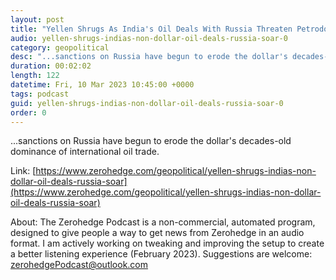 ```yaml
---
layout: post
title: "Yellen Shrugs As India's Oil Deals With Russia Threaten Petrodollar Dominance"
audio: yellen-shrugs-indias-non-dollar-oil-deals-russia-soar-0
category: geopolitical
desc: "...sanctions on Russia have begun to erode the dollar's decades-old dominance of international oil trade."
duration: 00:02:02
length: 122
datetime: Fri, 10 Mar 2023 10:45:00 +0000
tags: podcast
guid: yellen-shrugs-indias-non-dollar-oil-deals-russia-soar-0
order: 0
---
```

...sanctions on Russia have begun to erode the dollar's decades-old dominance of international oil trade.

Link: [https://www.zerohedge.com/geopolitical/yellen-shrugs-indias-non-dollar-oil-deals-russia-soar](https://www.zerohedge.com/geopolitical/yellen-shrugs-indias-non-dollar-oil-deals-russia-soar)

About: The Zerohedge Podcast is a non-commercial, automated program, designed to give people a way to get news from Zerohedge in an audio format.  I am actively working on tweaking and improving the setup to create a better listening experience (February 2023).  Suggestions are welcome: [zerohedgePodcast@outlook.com](mailto:zerohedgePodcast@outlook.com)
